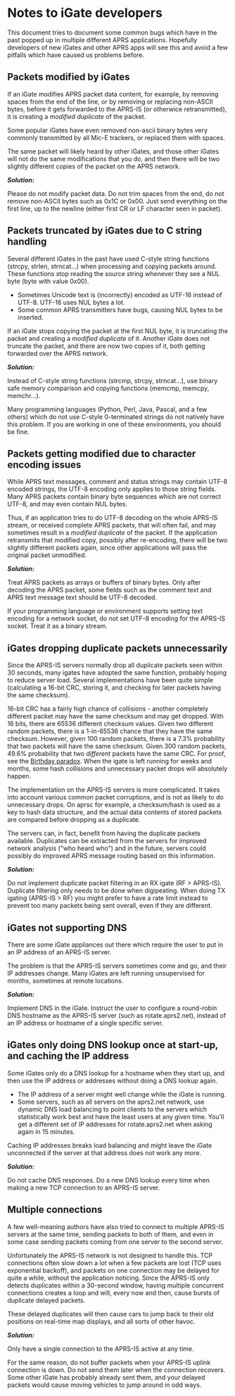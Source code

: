 
Notes to iGate developers
==============================

This document tries to document some common bugs which have in the past
popped up in multiple different APRS applications.  Hopefully developers of
new iGates and other APRS apps will see this and avoid a few pitfalls which
have caused us problems before.


Packets modified by iGates
-----------------------------

If an iGate modifies APRS packet data content, for example, by removing
spaces from the end of the line, or by removing or replacing non-ASCII
bytes, before it gets forwarded to the APRS-IS (or otherwice retransmitted),
it is creating a *modified duplicate* of the packet.

Some popular iGates have even removed non-ascii binary bytes very commonly
transmitted by all Mic-E trackers, or replaced them with spaces.

The same packet will likely heard by other iGates, and those other iGates
will not do the same modifications that you do, and then there will be two
slightly different copies of the packet on the APRS network.

***Solution:***

Please do not modify packet data.  Do not trim spaces from the end, do not
remove non-ASCII bytes such as 0x1C or 0x00.  Just send everything on the
first line, up to the newline (either first CR or LF character seen in
packet).


Packets truncated by iGates due to C string handling
-------------------------------------------------------

Several different iGates in the past have used C-style string functions
(strcpy, strlen, strncat...) when processing and copying packets around.
These functions stop reading the source string whenever they see a NUL byte
(byte with value 0x00).

* Sometimes Unicode text is (incorrectly) encoded as UTF-16 instead of UTF-8.
UTF-16 uses NUL bytes a lot.
* Some common APRS transmitters have bugs, causing NUL bytes to be inserted.

If an iGate stops copying the packet at the first NUL byte, it is
truncating the packet and creating a *modified duplicate* of it. Another
iGate does not truncate the packet, and there are now two copies of it, both
getting forwarded over the APRS network.

***Solution:***

Instead of C-style string functions (strcmp, strcpy, strncat...), use binary
safe memory comparison and copying functions (memcmp, memcpy, memchr...).

Many programming languages (Python, Perl, Java, Pascal, and a few others)
which do not use C-style 0-terminated strings do not natively have this
problem.  If you are working in one of these environments, you should be
fine.


Packets getting modified due to character encoding issues
------------------------------------------------------------

While APRS text messages, comment and status strings may contain UTF-8
encoded strings, the UTF-8 encoding only applies to those string fields. 
Many APRS packets contain binary byte sequences which are not correct UTF-8,
and may even contain NUL bytes.

Thus, if an application tries to do UTF-8 decoding on the whole APRS-IS
stream, or received complete APRS packets, that will often fail, and may
sometimes result in a *modified duplicate* of the packet.  If the
application retransmits that modified copy, possibly after re-encoding,
there will be two slightly different packets again, since other applications
will pass the original packet unmodified.

***Solution:***

Treat APRS packets as arrays or buffers of binary bytes.  Only after
decoding the APRS packet, some fields such as the comment text and APRS text
message text should be UTF-8 decoded.

If your programming language or environment supports setting text encoding
for a network socket, do not set UTF-8 encoding for the APRS-IS socket.
Treat it as a binary stream.


iGates dropping duplicate packets unnecessarily
-------------------------------------------------

Since the APRS-IS servers normally drop all duplicate packets seen within 30
seconds, many igates have adopted the same function, probably hoping to
reduce server load.  Several implementations have been quite simple
(calculating a 16-bit CRC, storing it, and checking for later packets having
the same checksum).

16-bit CRC has a fairly high chance of collisions - another completely
different packet may have the same checksum and may get dropped.  With 16
bits, there are 65536 different checksum values.  Given two different random
packets, there is a 1-in-65536 chance that they have the same checksum. 
However, given 100 random packets, there is a 7.3% probability that two
packets will have the same checksum.  Given 300 random packets, 49.6%
probability that two *different* packets have the same CRC.  For proof, see
the [Birthday paradox](https://en.wikipedia.org/wiki/Birthday_problem).
When the igate is left running for weeks and months, some hash collisions
and unnecessary packet drops will absolutely happen.

The implementation on the APRS-IS servers is more complicated.  It takes
into account various common packet corruptions, and is not as likely to do
unnecessary drops.  On aprsc for example, a checksum/hash is used as a key
to hash data structure, and the actual data contents of stored packets are
compared before dropping as a duplicate.

The servers can, in fact, benefit from having the duplicate packets
available.  Duplicates can be extracted from the servers for improved
network analysis ("who heard who") and in the future, servers could possibly
do improved APRS message routing based on this information.

***Solution:***

Do not implement duplicate packet filtering in an RX igate (RF > APRS-IS). 
Duplicate filtering only needs to be done when digipeating.  When doing TX
igating (APRS-IS > RF) you might prefer to have a rate limit instead to
prevent too many packets being sent overall, even if they are different.


iGates not supporting DNS
----------------------------

There are some iGate appliances out there which require the user to put in
an IP address of an APRS-IS server.

The problem is that the APRS-IS servers sometimes come and go, and their IP
addresses change. Many iGates are left running unsupervised for months,
sometimes at remote locations.

***Solution:***

Implement DNS in the iGate.  Instruct the user to configure a round-robin
DNS hostname as the APRS-IS server (such as rotate.aprs2.net), instead of an
IP address or hostname of a single specific server.


iGates only doing DNS lookup once at start-up, and caching the IP address
----------------------------------------------------------------------------

Some iGates only do a DNS lookup for a hostname when they start up, 
and then use the IP address or addresses without doing a DNS lookup again.

* The IP address of a server might well change while the iGate is running.
* Some servers, such as all servers on the aprs2.net network, use dynamic
  DNS load balancing to point clients to the servers which statistically
  work best and have the least users at any given time. You'll get a
  different set of IP addresses for rotate.aprs2.net when asking again
  in 15 minutes.

Caching IP addresses breaks load balancing and might leave the iGate
unconnected if the server at that address does not work any more.

***Solution:***

Do not cache DNS responses. Do a new DNS lookup every time when making a new
TCP connection to an APRS-IS server.


Multiple connections
-----------------------

A few well-meaning authors have also tried to connect to multiple APRS-IS
servers at the same time, sending packets to both of them, and even in some
case sending packets coming from one server to the second server.

Unfortunately the APRS-IS network is not designed to handle this.  TCP
connections often slow down a lot when a few packets are lost (TCP uses
exponential backoff), and packets on one connection may be delayed for quite
a while, without the application noticing.  Since the APRS-IS only detects
duplicates within a 30-second window, having multiple concurrent connections
creates a loop and will, every now and then, cause bursts of duplicate
delayed packets.

These delayed duplicates will then cause cars to jump back to their old
positions on real-time map displays, and all sorts of other havoc.

***Solution:***

Only have a single connection to the APRS-IS active at any time.

For the same reason, do not buffer packets when your APRS-IS uplink
connection is down. Do not send them later when the connection recovers.
Some other iGate has probably already sent them, and your delayed packets
would cause moving vehicles to jump around in odd ways.

